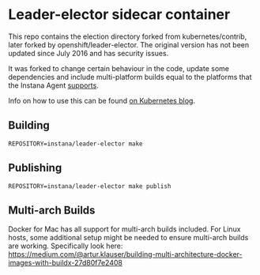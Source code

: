 # Leader-elector sidecar container

This repo contains the election directory forked from kubernetes/contrib, later forked by openshift/leader-elector.
The original version has not been updated since July 2016 and has security issues.

It was forked to change certain behaviour in the code, update some dependencies and include multi-platform builds equal
to the platforms that the Instana Agent [supports](https://www.instana.com/docs/setup_and_manage/host_agent/on).

Info on how to use this can be found [on Kubernetes blog](https://kubernetes.io/blog/2016/01/simple-leader-election-with-kubernetes/).


## Building

```shell
REPOSITORY=instana/leader-elector make
```

## Publishing

```shell
REPOSITORY=instana/leader-elector make publish
```

## Multi-arch Builds

Docker for Mac has all support for multi-arch builds included. For Linux hosts, some additional setup might be needed
to ensure multi-arch builds are working. Specifically look here: https://medium.com/@artur.klauser/building-multi-architecture-docker-images-with-buildx-27d80f7e2408

